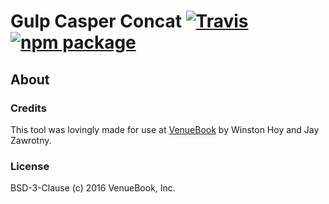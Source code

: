 # Gulp Casper Concat [![Travis][build-badge]][build] [![npm package][npm-badge]][npm]

## About

### Credits
This tool was lovingly made for use at [VenueBook](https://venuebook.com/) by Winston Hoy and Jay Zawrotny.

### License
BSD-3-Clause (c) 2016 VenueBook, Inc.

[labeled stream splicer)]: https://github.com/substack/labeled-stream-splicer

[build-badge]: https://img.shields.io/travis/jayzawrotny/gulp-casper-concat/master.svg?style=flat-square
[build]: https://travis-ci.org/jayzawrotny/gulp-casper-concat
[npm-badge]: https://img.shields.io/npm/v/gulp-casper-concat.svg?style=flat-square
[npm]: https://www.npmjs.org/package/gulp-casper-concat